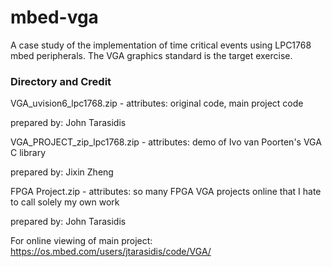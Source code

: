 # mbed-vga
A case study of the implementation of time critical events using LPC1768 mbed peripherals.  The VGA graphics standard is the target exercise.

### Directory and Credit
VGA_uvision6_lpc1768.zip - attributes: original code, main project code
  
  prepared by: John Tarasidis

VGA_PROJECT_zip_lpc1768.zip - attributes: demo of Ivo van Poorten's VGA C library
  
  prepared by: Jixin Zheng

FPGA Project.zip - attributes: so many FPGA VGA projects online that I hate to call solely my own work
  
  prepared by: John Tarasidis
  
  
  For online viewing of main project:
  https://os.mbed.com/users/jtarasidis/code/VGA/
  
